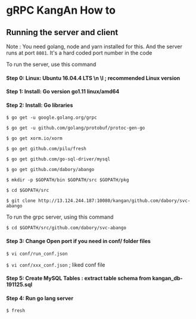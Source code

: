# gRPC KangAn How to

## Running the server and client

Note : You need golang, node and yarn installed for this. And the server runs at port `8081`. It's a hard coded port number in the code

To run the server, use this command

#### Step 0: Linux: Ubuntu 16.04.4 LTS \n \l  ; recommended Linux version
#### Step 1: Install: Go version go1.11 linux/amd64
#### Step 2: Install: Go libraries
`$ go get -u google.golang.org/grpc`

`$ go get -u github.com/golang/protobuf/protoc-gen-go`

`$ go get xorm.io/xorm`

`$ go get github.com/pilu/fresh`

`$ go get github.com/go-sql-driver/mysql`

`$ go get github.com/dabory/abango `

`$ mkdir -p $GOPATH/bin $GOPATH/src $GOPATH/pkg`

`$ cd $GOPATH/src`

`$ git clone http://13.124.244.187:10080/kangan/github.com/dabory/svc-abango `

To run the grpc server, using this command

`$ cd $GOPATH/src/github.com/dabory/svc-abango`

#### Step 3: Change Open port if you need in conf/ folder files
`$ vi conf/run_conf.json`

`$ vi conf/xxx_conf.json`  ; liked conf file

#### Step 5: Create MySQL Tables : extract table schema from kangan_db-191125.sql 

#### Step 4: Run go lang server
`$ fresh`
